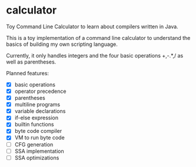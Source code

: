 # calculator
Toy Command Line Calculator to learn about compilers written in Java.

This is a toy implementation of a command line calculator to understand the basics of building my own scripting language.

Currently, it only handles integers and the four basic operations +,-.*,/ as well as parentheses.

Planned features:

- [x] basic operations
- [x] operator precedence
- [x] parentheses
- [x] multiline programs
- [x] variable declarations
- [x] if-else expression
- [x] builtin functions
- [x] byte code compiler
- [x] VM to run byte code
- [ ] CFG generation
- [ ] SSA implementation
- [ ] SSA optimizations
